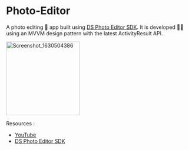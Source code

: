 # Photo-Editor
A photo editing 📸 app built using [DS Photo Editor SDK](https://www.dsphotoeditor.com/). It is developed 👨‍💻 using an MVVM design pattern with the latest ActivityResult API.

<img src="https://user-images.githubusercontent.com/86999890/135855155-9f3a2e46-883b-4d52-b91b-45b9eb1c0dbf.gif" alt="Screenshot_1630504386" width="200"/>

Resources :
* [YouTube](https://youtu.be/wuTqs7EUP0g)
* [DS Photo Editor SDK](https://www.dsphotoeditor.com/)
